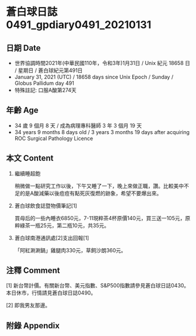 [_metadata_:encoding]: - "utf-8"
[_metadata_:language]: - "zh-Hant-TW"
[_metadata_:fileformat]: - "markdown"
[_metadata_:MIME_type]: - "text/plain"
[_metadata_:markdown_version]: - "commonmark version 0.29"
[_metadata_:markdown_spec]: - "https://spec.commonmark.org/0.29/"

# 蒼白球日誌0491_gpdiary0491_20210131 #

## 日期 Date ##

* 世界協調時間2021年(中華民國110年，令和3年)1月31日 / Unix 紀元 18658 日 / 星期日 / 蒼白球紀元第491日
* January 31, 2021 (UTC) / 18658 days since Unix Epoch / Sunday / Globus Pallidum day 491
* 特殊註記: 口服A酸第274天

## 年齡 Age ##

* 34 歲 9 個月 8 天 / 成為病理專科醫師 3 年 3 個月 19 天
* 34 years 9 months 8 days old / 3 years 3 months 19 days after acquiring ROC Surgical Pathology Licence

## 本文 Content ##

1. 繼續睡超飽

    稍微做一點研究工作以後，下午又睡了一下，晚上來做正職，讚。比較美中不足的是A酸減藥以後痘痘有點死灰復燃的跡象，希望不要爆出來。
    
2. 蒼白球飲食誌暨物價筆記[1]

    買母后的一些內睡衣6850元，7-11現粹茶4杯原價140元，買三送一105元，原粹綠茶一瓶25元，第二瓶10元，共35元。

3. 蒼白球南港通訊處[2]支出回報[1]

    「阿紅涮涮鍋」雞腿肉330元，草飼沙朗360元。

## 注釋 Comment ##

[1] 新台幣計價。有關新台幣、美元指數、S&P500指數請參見蒼白球日誌0430。本日休市，行情請見蒼白球日誌0490。

[2] 即我男友那邊。

## 附錄 Appendix ##


